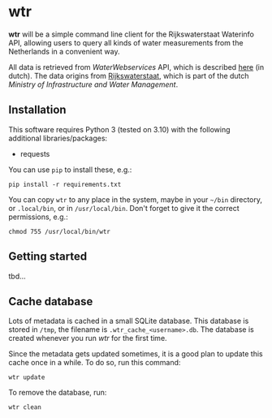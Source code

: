 # wtr

**wtr** will be a simple command line client for the Rijkswaterstaat Waterinfo API, allowing users to query all kinds of water measurements from the Netherlands in a convenient way.

All data is retrieved from *WaterWebservices* API, which is described [here](https://rijkswaterstaatdata.nl/waterdata/) (in dutch). The data origins from [Rijkswaterstaat](https://www.rijkswaterstaat.nl/en), which is part of the dutch *Ministry of Infrastructure and Water Management*.

## Installation

This software requires Python 3 (tested on 3.10) with the following additional libraries/packages:

* requests

You can use `pip` to install these, e.g.:

```pip install -r requirements.txt```

You can copy `wtr` to any place in the system, maybe in your `~/bin` directory, or `.local/bin`, or in `/usr/local/bin`. Don't forget to give it the correct permissions, e.g.:

```chmod 755 /usr/local/bin/wtr```


## Getting started

tbd...


## Cache database

Lots of metadata is cached in a small SQLite database. This database is stored in `/tmp`, the filename is `.wtr_cache_<username>.db`. The database is created whenever you run *wtr* for the first time.

Since the metadata gets updated sometimes, it is a good plan to update this cache once in a while. To do so, run this command: 

```wtr update```

To remove the database, run:

```wtr clean```
